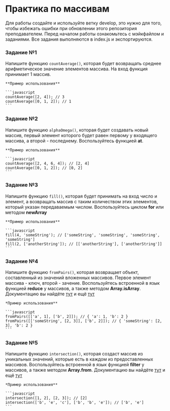 # Практика по массивам

Для работы создайте и используйте ветку develop, это нужно для того, чтобы избежать ошибки при обновлении этого репозитория преподавателем.
Перед началом работы ознакомьтесь с мэйкфайлом и заданиями.
Все задания выполняются в index.js и экспортируются.

### Задание №1
Напишите функцию `countAverage()`, которая будет возвращать среднее арифметическое значение элементов массива. На вход функция принимает 1 массив.

    **Пример использования**

    ```javascript
    countAverage([2, 4]); // 3
    countAverage([0, 1, 2]); // 1
    ```

### Задание №2
Напишите функцию `alphaOmega()`, которая будет создавать новый массив, первый элемент которого будет равен первому у входящего массива, а второй - последнему. Воспользуйтесь функцией **at**.
    
    **Пример использования**

    ```javascript
    countAverage([2, 4, 6, 4]); // [2, 4]
    countAverage([0, 1, 2]); // [0, 2]
    ```

### Задание №3
Напишите функцию `fill()`, которая будет принимать на вход число и элемент, а возвращать массив с таким количеством этих элементов, который указан передаваемым числом. Воспользуйтесь циклом **for** или методом **newArray**

    **Пример использования**

    ```javascript
    fill(4, 'someString'); // ['someString', 'someString', 'someString', 'someString']
    fill(2, ['anotherString']); // [['anotherString'], ['anotherString']]
    ```

### Задание №4
Напишите функцию `fromPairs()`, которая возвращает объект, составленный из значений вложенных массивов. Первое элемент массива - ключ, второй - зачение. Воспользуйтесь встроенной в язык функцией **reduce** у массивов, а также методом **Array.isArray**. Документацию вы найдёте [тут](https://developer.mozilla.org/ru/docs/Web/JavaScript/Reference/Global_Objects/Array/reduce) и ещё [тут](https://developer.mozilla.org/ru/docs/Web/JavaScript/Reference/Global_Objects/Array/isArray)

    *Пример использования**

    ```javascript
    fromPairs([['a', 1], ['b', 2]]); // { 'a': 1, 'b': 2 }
    fromPairs([['someString', [2, 3]], ['b', 2]]); // { 'someString': [2, 3], 'b': 2 }
    ```

### Задание №5
Напишите функцию `intersection()`, которая создаст массив из уникальных значений, которые есть в каждом из предоставленных массивов. Воспользуйтесь встроенной в язык функцией **filter** у массивов, а также методом **Array.from**. Документацию вы найдёте [тут](https://developer.mozilla.org/ru/docs/Web/JavaScript/Reference/Global_Objects/Array/filter) и ещё [тут](https://developer.mozilla.org/ru/docs/Web/JavaScript/Reference/Global_Objects/Array/from)

    *Пример использования**

    ```javascript
    intersection([1, 2], [2, 3]); // [2]
    intersection(['b', 'e', 'c'], ['b', 'b', 'e']); // ['b', 'e']
    ```